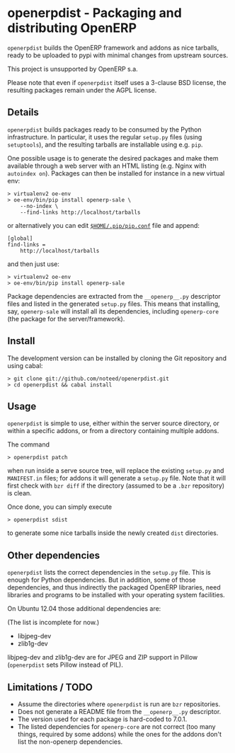 # openerpdist - Packaging and distributing OpenERP

`openerpdist` builds the OpenERP framework and addons as nice tarballs, ready
to be uploaded to pypi with minimal changes from upstream sources.

This project is unsupported by OpenERP s.a.

Please note that even if `openerpdist` itself uses a 3-clause BSD license, the
resulting packages remain under the AGPL license.

## Details

`openerpdist` builds packages ready to be consumed by the Python
infrastructure. In particular, it uses the regular `setup.py` files (using
`setuptools`), and the resulting tarballs are installable using e.g. `pip`.

One possible usage is to generate the desired packages and make them available
through a web server with an HTML listing (e.g. Nginx with `autoindex on`).
Packages can then be installed for instance in a new virtual env:

    > virtualenv2 oe-env
    > oe-env/bin/pip install openerp-sale \
        --no-index \
        --find-links http://localhost/tarballs
        
or alternatively you can edit [`$HOME/.pip/pip.conf`](http://www.pip-installer.org/en/latest/configuration.html#configuration) file and append:

    [global]
    find-links =
        http://localhost/tarballs

and then just use:

    > virtualenv2 oe-env
    > oe-env/bin/pip install openerp-sale

Package dependencies are extracted from the `__openerp__.py` descriptor files
and listed in the generated `setup.py` files. This means that installing, say,
`openerp-sale` will install all its dependencies, including `openerp-core` (the
package for the server/framework).

## Install

The development version can be installed by cloning the Git repository and using cabal:

    > git clone git://github.com/noteed/openerpdist.git
    > cd openerpdist && cabal install

## Usage

`openerpdist` is simple to use, either within the server source directory, or
within a specific addons, or from a directory containing multiple addons.

The command

    > openerpdist patch

when run inside a serve source tree, will replace the existing `setup.py` and
`MANIFEST.in` files; for addons it will generate a `setup.py` file. Note that
it will first check with `bzr diff` if the directory (assumed to be a `.bzr`
repository) is clean.

Once done, you can simply execute

    > openerpdist sdist

to generate some nice tarballs inside the newly created `dist` directories.

## Other dependencies

`openerpdist` lists the correct dependencies in the `setup.py` file. This is
enough for Python dependencies. But in addition, some of those dependencies,
and thus indirectly the packaged OpenERP libraries, need libraries and
programs to be installed with your operating system facilities.

On Ubuntu 12.04 those additional dependencies are:

(The list is incomplete for now.)

- libjpeg-dev
- zlib1g-dev

libjpeg-dev and zlib1g-dev are for JPEG and ZIP support in Pillow (`openerpdist`
sets Pillow instead of PIL).

## Limitations / TODO

- Assume the directories where `openerpdist` is run are `bzr` repositories.
- Does not generate a README file from the `__openerp__.py` descriptor.
- The version used for each package is hard-coded to 7.0.1.
- The listed dependencies for `openerp-core` are not correct (too many things,
  required by some addons) while the ones for the addons don't list the
  non-openerp dependencies.

